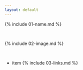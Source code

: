 ```yaml
---
layout: default
---
```


{% include 01-name.md %}

<br>

{% include 02-image.md %}

<br>

- item {% include 03-links.md %}
